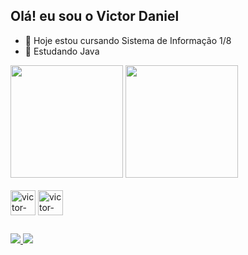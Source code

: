 ## Olá! eu sou o Victor Daniel


- 🔭 Hoje estou cursando Sistema de Informação 1/8
- 🌱 Estudando Java

<div>
 <img height="180em" src="https://github-readme-stats.vercel.app/api?username=victordn620&show_icons=true&theme=dark&include_all_commits=true&count_private=true"/>
<img height="180em" src="https://github-readme-stats.vercel.app/api/top-langs/?username=victordn620&layout=compact&langs_count=6&theme=dark"/>
</div>
<div style="display inline_block"><br>
  <img align="center" alt="victor-Java" heigt="30px" width="40px" src="https://cdn.jsdelivr.net/gh/devicons/devicon@latest/icons/java/java-original-wordmark.svg" />
  <img align="center" alt="victor-TypeScript" heigt="30px" width="40px"  src="https://cdn.jsdelivr.net/gh/devicons/devicon@latest/icons/typescript/typescript-original.svg" />
</div>

## 
<div>
  <a href="https://www.linkedin.com/in/victor-daneil-bezerra-da-silva-a1a956323/" target="_blank">
    <img src="https://img.shields.io/badge/LinkedIn-0077B5?style=for-the-badge&logo=linkedin&logoColor=white"/>
  </a>
  <a href="mailto:victordaneibezerradasilva@gmail.com" target="_blank">
    <img src="https://img.shields.io/badge/Email-D14836?style=for-the-badge&logo=gmail&logoColor=white"/>
  </a>
</div>
